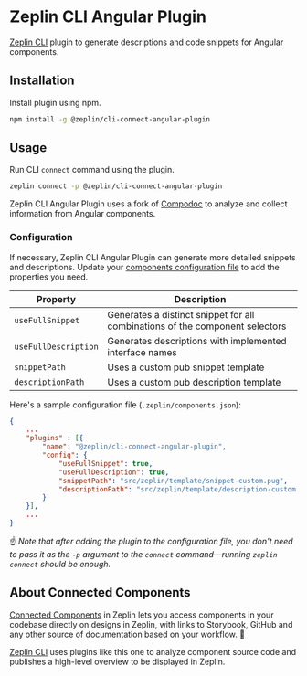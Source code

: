 # Zeplin CLI Angular Plugin

[Zeplin CLI](https://github.com/zeplin/cli) plugin to generate descriptions and code snippets for Angular components.

## Installation

Install plugin using npm.

```sh
npm install -g @zeplin/cli-connect-angular-plugin
```

## Usage

Run CLI `connect` command using the plugin.

```sh
zeplin connect -p @zeplin/cli-connect-angular-plugin
```

Zeplin CLI Angular Plugin uses a fork of [Compodoc](https://github.com/compodoc/compodoc) to analyze and collect information from Angular components.

### Configuration

If necessary, Zeplin CLI Angular Plugin can generate more detailed snippets and descriptions. Update your [components configuration file](./docs/cli.componentconfigfile.plugins.md) to add the properties you need.

| Property             | Description                                                                  |
|----------------------|------------------------------------------------------------------------------|
| `useFullSnippet`     | Generates a distinct snippet for all combinations of the component selectors |
| `useFullDescription` | Generates descriptions with implemented interface names                      |
| `snippetPath`        | Uses a custom pub snippet template                                           |
| `descriptionPath`    | Uses a custom pub description template                                       |

Here's a sample configuration file (`.zeplin/components.json`):

```json
{
    ...
    "plugins" : [{
        "name": "@zeplin/cli-connect-angular-plugin",
        "config": {
            "useFullSnippet": true,
            "useFullDescription": true,
            "snippetPath": "src/zeplin/template/snippet-custom.pug",
            "descriptionPath": "src/zeplin/template/description-custom.pug"
        }
    }],
    ...
}
```

☝️ _Note that after adding the plugin to the configuration file, you don't need to pass it as the `-p` argument to the `connect` command—running `zeplin connect` should be enough._

## About Connected Components

[Connected Components](https://blog.zeplin.io/introducing-connected-components-components-in-design-and-code-in-harmony-aa894ed5bd95) in Zeplin lets you access components in your codebase directly on designs in Zeplin, with links to Storybook, GitHub and any other source of documentation based on your workflow. 🧩

[Zeplin CLI](https://github.com/zeplin/cli) uses plugins like this one to analyze component source code and publishes a high-level overview to be displayed in Zeplin.
